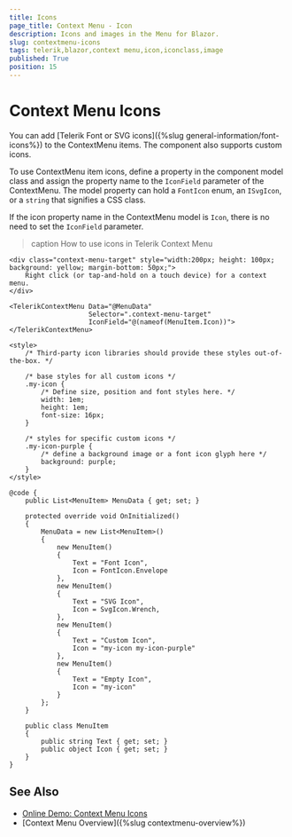 ```yaml
---
title: Icons
page_title: Context Menu - Icon
description: Icons and images in the Menu for Blazor.
slug: contextmenu-icons
tags: telerik,blazor,context menu,icon,iconclass,image
published: True
position: 15
---
```


# Context Menu Icons

You can add [Telerik Font or SVG icons]({%slug general-information/font-icons%}) to the ContextMenu items. The component also supports custom icons.

To use ContextMenu item icons, define a property in the component model class and assign the property name to the `IconField` parameter of the ContextMenu. The model property can hold a `FontIcon` enum, an `ISvgIcon`, or a `string` that signifies a CSS class.

If the icon property name in the ContextMenu model is `Icon`, there is no need to set the `IconField` parameter.

>caption How to use icons in Telerik Context Menu

````CSHTML
<div class="context-menu-target" style="width:200px; height: 100px; background: yellow; margin-bottom: 50px;">
    Right click (or tap-and-hold on a touch device) for a context menu.
</div>

<TelerikContextMenu Data="@MenuData"
                    Selector=".context-menu-target"
                    IconField="@(nameof(MenuItem.Icon))">
</TelerikContextMenu>

<style>
    /* Third-party icon libraries should provide these styles out-of-the-box. */

    /* base styles for all custom icons */
    .my-icon {
        /* Define size, position and font styles here. */
        width: 1em;
        height: 1em;
        font-size: 16px;
    }

    /* styles for specific custom icons */
    .my-icon-purple {
        /* define a background image or a font icon glyph here */
        background: purple;
    }
</style>

@code {
    public List<MenuItem> MenuData { get; set; }

    protected override void OnInitialized()
    {
        MenuData = new List<MenuItem>()
        {
            new MenuItem()
            {
                Text = "Font Icon",
                Icon = FontIcon.Envelope
            },
            new MenuItem()
            {
                Text = "SVG Icon",
                Icon = SvgIcon.Wrench,
            },
            new MenuItem()
            {
                Text = "Custom Icon",
                Icon = "my-icon my-icon-purple"
            },
            new MenuItem()
            {
                Text = "Empty Icon",
                Icon = "my-icon"
            }
        };
    }

    public class MenuItem
    {
        public string Text { get; set; }
        public object Icon { get; set; }
    }
}
````

## See Also

* [Online Demo: Context Menu Icons](https://demos.telerik.com/blazor-ui/contextmenu/icons)
* [Context Menu Overview]({%slug contextmenu-overview%})
